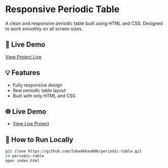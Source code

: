 # Responsive Periodic Table

A clean and responsive periodic table built using HTML and CSS. Designed to work smoothly on all screen sizes.

## 🔗 Live Demo

[View Project Live](https://fahadkhan008.github.io/periodic-table)


## 💡 Features

- Fully responsive design
- Real periodic table layout
- Built with only HTML and CSS

## 🌐 Live Demo

- [View Live Project](https://fahadkhan008.github.io/periodic-table)

## 🚀 How to Run Locally

```bash
git clone https://github.com/fahadkhan008/periodic-table.git
cd periodic-table
open index.html


